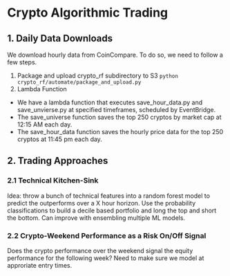 # Crypto Algorithmic Trading 

## 1. Daily Data Downloads
We download hourly data from CoinCompare. To do so, we need to follow a few steps. 

1. Package and upload crypto_rf subdirectory to S3
```python crypto_rf/automate/package_and_upload.py```
2. Lambda Function
- We have a lambda function that executes save_hour_data.py and save_unvierse.py at specified timeframes, scheduled by EventBridge. 
- The save_universe function saves the top 250 cryptos by market cap at 12:15 AM each day. 
- The save_hour_data function saves the hourly price data for the top 250 cryptos at 11:45 pm each day. 


## 2. Trading Approaches
### 2.1 Technical Kitchen-Sink
Idea: throw a bunch of technical features into a random forest model to predict the outperforms over a X hour horizon. Use the probability classifications to build a decile based portfolio and long the top and short the bottom. Can improve with ensembling multiple ML models. 

### 2.2 Crypto-Weekend Performance as a Risk On/Off Signal 
Does the crypto performance over the weekend signal the equity performance for the following week? Need to make sure we model at approriate entry times. 